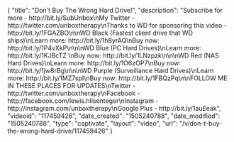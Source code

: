 {
    "title": "Don't Buy The Wrong Hard Drive!",
    "description": "Subscribe for more - http:\/\/bit.ly\/SubUnbox\nMy Twitter - http:\/\/twitter.com\/unboxtherapy\nThanks to WD for sponsoring this video - http:\/\/bit.ly\/1FGAZBO\n\nWD Black (Fastest client drive that WD ships)\nLearn more: http:\/\/bit.ly\/1h8yrAQ\nBuy now: http:\/\/bit.ly\/1P4vXkP\n\n\nWD Blue (PC Hard Drives)\nLearn more: http:\/\/bit.ly\/1KJBcTZ  \nBuy now: http:\/\/bit.ly\/1LNzpzk\n\n\nWD Red (NAS Hard Drives)\nLearn more: http:\/\/bit.ly\/1O6zOP7\nBuy now: http:\/\/bit.ly\/1jw8rBg\n\n\nWD Purple (Surveillance Hard Drives)\nLearn more: http:\/\/bit.ly\/1MZ7spI\nBuy now: http:\/\/bit.ly\/1FBQzPq\n\nFOLLOW ME IN THESE PLACES FOR UPDATES\nTwitter - http:\/\/twitter.com\/unboxtherapy\nFacebook - http:\/\/facebook.com\/lewis.hilsenteger\nInstagram - http:\/\/instagram.com\/unboxtherapy\nGoogle Plus - http:\/\/bit.ly\/1auEeak",
    "videoid": "117459426",
    "date_created": "1505240788",
    "date_modified": "1505240788",
    "type": "captivate",
    "layout": "video",
    "url": "\/v\/don-t-buy-the-wrong-hard-drive\/117459426"
}